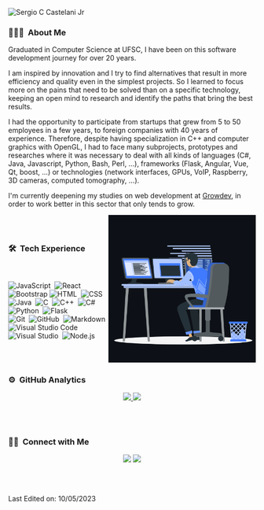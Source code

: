 ![Sergio C Castelani Jr](https://raw.githubusercontent.com/sergiocastelani/sergiocastelani/master/assets/banner.jpg)

### 👨🏻‍💻 &nbsp;About Me

Graduated in Computer Science at UFSC, I have been on this software development journey for over 20 years.

I am inspired by innovation and I try to find alternatives that result in more efficiency and quality even in the simplest projects. So I learned to focus more on the pains that need to be solved than on a specific technology, keeping an open mind to research and identify the paths that bring the best results.

I had the opportunity to participate from startups that grew from 5 to 50 employees in a few years, to foreign companies with 40 years of experience. Therefore, despite having specialization in C++ and computer graphics with OpenGL, I had to face many subprojects, prototypes and researches where it was necessary to deal with all kinds of languages (C#, Java, Javascript, Python, Bash, Perl, ...), frameworks (Flask, Angular, Vue, Qt, boost, ...) or technologies (network interfaces, GPUs, VoIP, Raspberry, 3D cameras, computed tomography, ...).

I'm currently deepening my studies on web development at [Growdev](https://www.growdev.com.br/), in order to work better in this sector that only tends to grow.

<img alt="Coding research" width="300px" height="300px" src="https://raw.githubusercontent.com/sergiocastelani/sergiocastelani/master/assets/coding.gif" align="right"/>

<br><br>

### 🛠 &nbsp;Tech Experience
<br><br>
![JavaScript](https://img.shields.io/badge/-JavaScript-05122A?style=flat&logo=javascript)&nbsp;
![React](https://img.shields.io/badge/-React-05122A?style=flat&logo=react)&nbsp;
![Bootstrap](https://img.shields.io/badge/-Bootstrap-05122A?style=flat&logo=bootstrap&logoColor=563D7C)
![HTML](https://img.shields.io/badge/-HTML-05122A?style=flat&logo=HTML5)&nbsp;
![CSS](https://img.shields.io/badge/-CSS-05122A?style=flat&logo=CSS3&logoColor=1572B6)&nbsp;\
![Java](https://img.shields.io/badge/-Java-05122A?style=flat&logo=Java&logoColor=FFA518)&nbsp;
![C](https://img.shields.io/badge/-C-05122A?style=flat&logo=C&logoColor=A8B9CC)&nbsp;
![C++](https://img.shields.io/badge/-C++-05122A?style=flat&logo=C%2B%2B&logoColor=00599C)&nbsp;
![C#](https://img.shields.io/badge/-C%23-05122A?style=flat&logo=C%2B%2B&logoColor=00599C)&nbsp;
![Python](https://img.shields.io/badge/-Python-05122A?style=flat&logo=python)&nbsp;
![Flask](https://img.shields.io/badge/-Flask-05122A?style=flat&logo=flask)&nbsp;\
![Git](https://img.shields.io/badge/-Git-05122A?style=flat&logo=git)&nbsp;
![GitHub](https://img.shields.io/badge/-GitHub-05122A?style=flat&logo=github)&nbsp;
![Markdown](https://img.shields.io/badge/-Markdown-05122A?style=flat&logo=markdown)\
![Visual Studio Code](https://img.shields.io/badge/-Visual%20Studio%20Code-05122A?style=flat&logo=visual-studio-code&logoColor=007ACC)&nbsp;
![Visual Studio](https://img.shields.io/badge/-Visual%20Studio-05122A?style=flat&logo=visual-studio-code&logoColor=007ACC)&nbsp;
![Node.js](https://img.shields.io/badge/-Node.js-05122A?style=flat&logo=node.js)&nbsp;

<br><br>

### ⚙️ &nbsp;GitHub Analytics
<p align="center">
<a href="https://github.com/sergiocastelani">
  <img height="180em" src="https://github-readme-stats-eight-theta.vercel.app/api?username=sergiocastelani&show_icons=true&theme=algolia&include_all_commits=true&count_private=true"/>
  <img height="180em" src="https://github-readme-stats-eight-theta.vercel.app/api/top-langs/?username=sergiocastelani&layout=compact&langs_count=8&theme=algolia"/>
</a>
</p>

<br><br>

### 🤝🏻 &nbsp;Connect with Me
<p align="center">
<a href="https://linkedin.com/in/sergiocastelani"><img src="https://img.shields.io/badge/-Sergio%20Castelani-0077B5?style=flat&logo=Linkedin&logoColor=white"/></a>
<a href="mailto:sergio.castelani@gmail.com"><img src="https://img.shields.io/badge/-sergio.castelani@gmail.com-D14836?style=flat&logo=Gmail&logoColor=white"/></a>
</p>

<br><br>

Last Edited on: 10/05/2023

